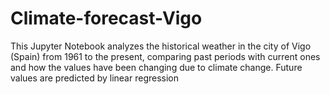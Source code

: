 # Climate-forecast-Vigo
This Jupyter Notebook analyzes the historical weather in the city of Vigo (Spain) from 1961 to the present, comparing past periods with current ones and how the values have been changing due to climate change. Future values are predicted by linear regression

